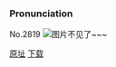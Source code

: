 ### Pronunciation
No.2819
![图片不见了~~~](https://imgs.xkcd.com/comics/pronunciation.png)

[原址](https://xkcd.com//2819) [下载](https://imgs.xkcd.com/comics/pronunciation.png)

